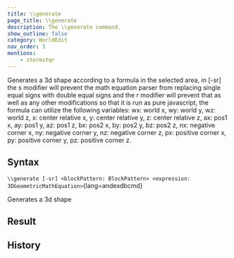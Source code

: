 ```yaml
---
title: \\generate
page_title: \\generate
description: The \\generate command.
show_outline: false
category: WorldEdit
nav_order: 3
mentions:
    - stormstqr
---
```


Generates a 3d shape according to a formula in the selected area, in [-sr] the s modifier will prevent the math equation parser from replacing single equal signs with double equal signs and the r modifier will prevent that as well as any other modifications so that it is run as pure javascript, the formula can utilize the following variables: wx: world x, wy: world y, wz: world z, x: center relative x, y: center relative y, z: center relative z, ax: pos1 x, ay: pos1 y, az: pos1 z, bx: pos2 x, by: pos2 y, bz: pos2 z, nx: negative corner x, ny: negative corner y, nz: negative corner z, px: positive corner x, py: positive corner y, pz: positive corner z.

<CommandDetailsTable
    name="\\generate"
    :categories="[
        'system', 'world', 'server', 'worldedit'
    ]"
    :requiredTags="[
        'canUseChatCommands'
    ]"
    ultraSecurityModeSecurityLevel="WorldEdit"
    version="2.0.0"
    :undoSupported="-2"
    :functional="true"
    :deprecated="false"
/>

## Syntax

`\\generate [-sr] <blockPattern: BlockPattern> <expression: 3DGeometricMathEquation>`{lang=andexdbcmd}

<indent>Generates a 3d shape</indent>

## Result

## History

<template-EmptySection />
